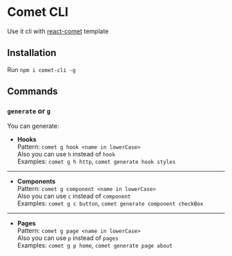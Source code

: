 # Comet CLI
Use it cli with [react-comet](https://github.com/Ermolaev-Inc/react-comet) template

## Installation
Run `npm i comet-cli -g`

## Commands
### `generate` or `g`
You can generate:
- **Hooks** <br>
Pattern: `comet g hook <name in lowerCase>` <br>
Also you can use `h` instead of `hook` <br>
Examples: `comet g h http`, `comet generate hook styles`
---
- **Components** <br>
Pattern: `comet g component <name in lowerCase>` <br>
Also you can use `c` instead of `component` <br>
Examples: `comet g c button`, `comet generate component checkBox`
---
- **Pages** <br>
Pattern: `comet g page <name in lowerCase>` <br>
Also you can use `p` instead of `pages` <br>
Examples: `comet g p home`, `comet generate page about`
